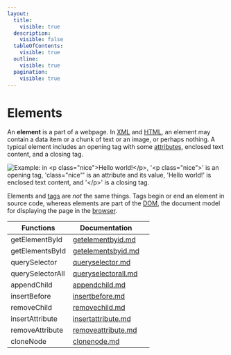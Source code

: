 ```yaml
---
layout:
  title:
    visible: true
  description:
    visible: false
  tableOfContents:
    visible: true
  outline:
    visible: true
  pagination:
    visible: true
---
```


# Elements

An **element** is a part of a webpage. In [XML](https://developer.mozilla.org/en-US/docs/Glossary/XML) and [HTML](https://developer.mozilla.org/en-US/docs/Glossary/HTML), an element may contain a data item or a chunk of text or an image, or perhaps nothing. A typical element includes an opening tag with some [attributes](https://developer.mozilla.org/en-US/docs/Glossary/Attribute), enclosed text content, and a closing tag.

![Example: in \<p class="nice">Hello world!\</p>, '\<p class="nice">' is an opening tag, 'class="nice"' is an attribute and its value, 'Hello world!' is enclosed text content, and '\</p>' is a closing tag.](https://developer.mozilla.org/en-US/docs/Glossary/Element/anatomy-of-an-html-element.png)

Elements and [tags](https://developer.mozilla.org/en-US/docs/Glossary/Tag) are _not_ the same things. Tags begin or end an element in source code, whereas elements are part of the [DOM](https://developer.mozilla.org/en-US/docs/Glossary/DOM), the document model for displaying the page in the [browser](https://developer.mozilla.org/en-US/docs/Glossary/Browser).

<table><thead><tr><th>Functions</th><th>Documentation</th><th data-hidden></th></tr></thead><tbody><tr><td>getElementById</td><td><a data-mention href="getelementbyid.md">getelementbyid.md</a></td><td></td></tr><tr><td>getElementsById</td><td><a data-mention href="getelementsbyid.md">getelementsbyid.md</a></td><td></td></tr><tr><td>querySelector</td><td><a data-mention href="queryselector.md">queryselector.md</a></td><td></td></tr><tr><td>querySelectorAll</td><td><a data-mention href="queryselectorall.md">queryselectorall.md</a></td><td></td></tr><tr><td>appendChild</td><td><a data-mention href="appendchild.md">appendchild.md</a></td><td></td></tr><tr><td>insertBefore</td><td><a data-mention href="insertbefore.md">insertbefore.md</a></td><td></td></tr><tr><td>removeChild</td><td><a data-mention href="removechild.md">removechild.md</a></td><td></td></tr><tr><td>insertAttribute</td><td><a data-mention href="insertattribute.md">insertattribute.md</a></td><td></td></tr><tr><td>removeAttribute</td><td><a data-mention href="removeattribute.md">removeattribute.md</a></td><td></td></tr><tr><td>cloneNode</td><td><a data-mention href="clonenode.md">clonenode.md</a></td><td></td></tr></tbody></table>
